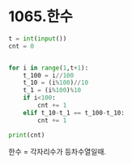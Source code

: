 # 1065.한수



```python
t = int(input())
cnt = 0


for i in range(1,t+1):
    t_100 = i//100
    t_10 = (i%100)//10
    t_1 = (i%100)%10
    if i<100:
        cnt += 1
    elif t_10-t_1 == t_100-t_10:
        cnt += 1

print(cnt)
```



한수 = 각자리수가 등차수열일때.
